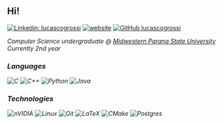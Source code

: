 <h2> Hi! </h2>

[![Linkedin: lucascogrossi](https://img.shields.io/badge/-lucascogrossi-black?style=flat-square&logo=Linkedin&logoColor=white&link=https://www.linkedin.com/in/lucascogrossi/)](https://www.linkedin.com/in/lucascogrossi/)
[![website](https://img.shields.io/badge/website-binformational)](https://lucascogrossi.github.io/)
[![GitHub lucascogrossi](https://img.shields.io/github/followers/lucascogrossi?label=follow&style=social)](https://www.github.com/lucascogrossi)

<p><em>Computer Science undergraduate @ <a href="http://www3.unicentro.br">Midwestern Parana State University</a> Currently 2nd year

### Languages

![C](https://img.shields.io/badge/c-000000.svg?style=for-the-badge&logo=c&logoColor=blue)
![C++](https://img.shields.io/badge/c++-000000.svg?style=for-the-badge&logo=c%2B%2B&logoColor=blue)
![Python](https://img.shields.io/badge/python-000000?style=for-the-badge&logo=python&logoColor=ffdd54)
![Java](https://img.shields.io/badge/java-000000.svg?style=for-the-badge&logo=openjdk&logoColor=red)

### Technologies

![nVIDIA](https://img.shields.io/badge/cuda-000000.svg?style=for-the-badge&logo=nVIDIA&logoColor=green)
![Linux](https://img.shields.io/badge/Linux-000000?style=for-the-badge&logo=linux&logoColor=WHITE)
![Git](https://img.shields.io/badge/git-000000.svg?style=for-the-badge&logo=git&logoColor=red)
![LaTeX](https://img.shields.io/badge/latex-000000.svg?style=for-the-badge&logo=latex&logoColor=white)
![CMake](https://img.shields.io/badge/CMake-000000.svg?style=for-the-badge&logo=cmake&logoColor=grey)
![Postgres](https://img.shields.io/badge/postgres-000000.svg?style=for-the-badge&logo=postgresql&logoColor=white)
